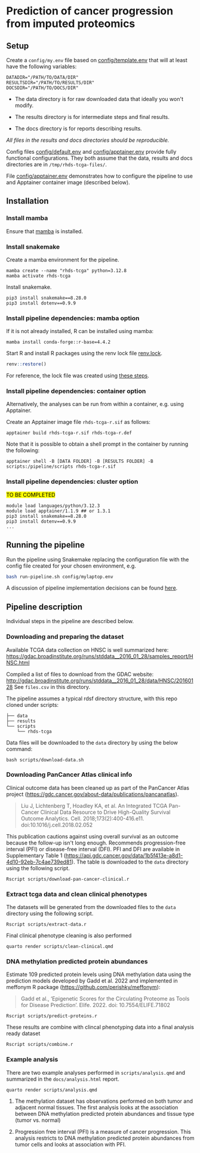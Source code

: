# Prediction of cancer progression from imputed proteomics

## Setup

Create a `config/my.env` file based on
[config/template.env](config/template.env) that
will at least have the following variables:

```
DATADIR="/PATH/TO/DATA/DIR"
RESULTSDIR="/PATH/TO/RESULTS/DIR"
DOCSDIR="/PATH/TO/DOCS/DIR"
```

* The data directory is for raw downloaded data that ideally you won't modify.

* The results directory is for intermediate steps and final results.

* The docs directory is for reports describing results. 

*All files in the results and docs directories should be reproducible.*

Config files [config/default.env](config/default.env)
and [config/apptainer.env](config/apptainer.env)
provide fully functional configurations.  They both assume that
the data, results and docs directories are in `/tmp/rhds-tcga-files/`.

File [config/apptainer.env](config/apptainer.env)
demonstrates how to  configure the pipeline to use
and Apptainer container image (described below). 

## Installation

### Install mamba

Ensure that [mamba](readme-mamba.md) is installed.

### Install snakemake

Create a mamba environment for the pipeline.

```
mamba create --name "rhds-tcga" python=3.12.8
mamba activate rhds-tcga
```

Install snakemake.

```
pip3 install snakemake==8.28.0
pip3 install dotenv==0.9.9
```

### Install pipeline dependencies: mamba option

If it is not already installed, R can be installed using mamba:

```
mamba install conda-forge::r-base=4.4.2
```

Start R and install R packages using the
renv lock file [renv.lock](renv.lock).

```R
renv::restore()
```

For reference, the lock file was created using
[these steps](readme-renv.md).

### Install pipeline dependencies: container option

Alternatively, the analyses can be run from within a container,
e.g. using Apptainer.

Create an Apptainer image file `rhds-tcga-r.sif` as follows:

```
apptainer build rhds-tcga-r.sif rhds-tcga-r.def
```

Note that it is possible to obtain a shell prompt
in the container by running the following:

```
apptainer shell -B [DATA FOLDER] -B [RESULTS FOLDER] -B scripts:/pipeline/scripts rhds-tcga-r.sif
```

### Install pipeline dependencies: cluster option

<mark>TO BE COMPLETED</mark>

```
module load languages/python/3.12.3
module load apptainer/1.1.9 ## or 1.3.1
pip3 install snakemake==8.28.0
pip3 install dotenv==0.9.9
...
```

## Running the pipeline

Run the pipeline using Snakemake replacing the configuration
file with the config file created for your chosen environment, e.g.

```bash
bash run-pipeline.sh config/mylaptop.env
```

A discussion of pipeline implementation decisions
can be found [here](readme-decisions.md). 

## Pipeline description

Individual steps in the pipeline are described below.

### Downloading and preparing the dataset

Available TCGA data collection on HNSC is well summarized here:
https://gdac.broadinstitute.org/runs/stddata__2016_01_28/samples_report/HNSC.html

Compiled a list of files to download from the GDAC website:
http://gdac.broadinstitute.org/runs/stddata__2016_01_28/data/HNSC/20160128
See `files.csv` in this directory.

The pipeline assumes a typical rdsf directory structure, with this repo
cloned under scripts:

```
├── data
├── results
└── scripts
    └── rhds-tcga
```

Data files will be downloaded to the `data` directory by using the 
below command:

```
bash scripts/download-data.sh
```

### Downloading PanCancer Atlas clinical info

Clinical outcome data has been cleaned up as part of the
PanCancer Atlas project
(https://gdc.cancer.gov/about-data/publications/pancanatlas).

> Liu J, Lichtenberg T, Hoadley KA, et al. An Integrated TCGA Pan-Cancer
> Clinical Data Resource to Drive High-Quality Survival Outcome
> Analytics. Cell. 2018;173(2):400-416.e11. doi:10.1016/j.cell.2018.02.052

This publication cautions against using overall survival as an outcome
because the follow-up isn't long enough.
Recommends progression-free interval (PFI) or
disease-free interval (DFI).
PFI and DFI are available in Supplementary Table 1
(https://api.gdc.cancer.gov/data/1b5f413e-a8d1-4d10-92eb-7c4ae739ed81).
The table is downloaded to the `data` directory
using the following script.

```
Rscript scripts/download-pan-cancer-clinical.r
```

### Extract tcga data and clean clinical phenotypes

The datasets will be generated
from the downloaded files to the `data` directory
using the following script.

```
Rscript scripts/extract-data.r
```

Final clinical phenotype cleaning is also performed

```
quarto render scripts/clean-clinical.qmd
```

### DNA methylation predicted protein abundances

Estimate 109 predicted protein levels using DNA methylation data
using the prediction models developed by Gadd et al. 2022 and 
implemented in meffonym R package (https://github.com/perishky/meffonym):

> Gadd et al., ‘Epigenetic Scores for the Circulating Proteome as Tools for 
> Disease Prediction’. Elife. 2022. doi: 10.7554/ELIFE.71802

```
Rscript scripts/predict-proteins.r
```

These results are combine with clincal phenotyping data into
a final analysis ready dataset

```
Rscript scripts/combine.r
```

### Example analysis 

There are two example analyses performed in `scripts/analysis.qmd` and 
summarized in the `docs/analysis.html` report.

```
quarto render scripts/analysis.qmd 
```

1. The methylation dataset has observations performed on both tumor and 
adjacent normal tissues. The first analysis looks at the association between
DNA methylation predicted protein abundances and tissue type (tumor vs. normal)

2. Progression free interval (PFI) is a measure of cancer progression. This
analysis restricts to DNA methylation predicted protein abundances from tumor
cells and looks at association with PFI.
